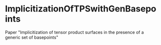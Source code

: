 # ImplicitizationOfTPSwithGenBasepoints
Paper "Implicitization of tensor product surfaces in the presence of a generic set of basepoints"
